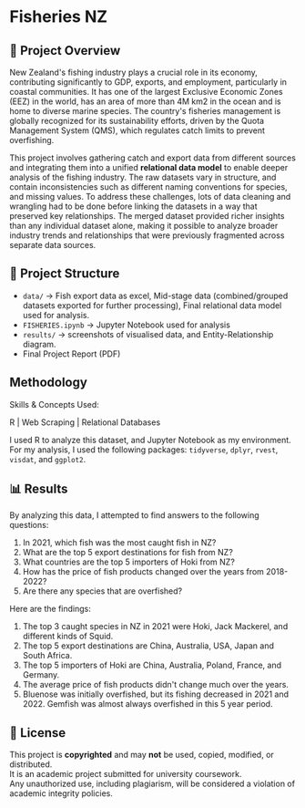 # Fisheries NZ

## 📌 Project Overview
New Zealand's fishing industry plays a crucial role in its economy, contributing significantly to GDP, exports, and employment, particularly in coastal communities. It has one of the largest Exclusive Economic Zones (EEZ) in the world, has an area of more than 4M km2 in the ocean and is home to diverse marine species. The country's fisheries management is globally recognized for its sustainability efforts, driven by the Quota Management System (QMS), which regulates catch limits to prevent overfishing.

This project involves gathering catch and export data from different sources and integrating them into a unified **relational data model** to enable deeper analysis of the fishing industry. The raw datasets vary in structure, and contain inconsistencies such as different naming conventions for species, and missing values. To address these challenges, lots of data cleaning and wrangling had to be done before linking the datasets in a way that preserved key relationships. The merged dataset provided richer insights than any individual dataset alone, making it possible to analyze broader industry trends and relationships that were previously fragmented across separate data sources.

## 📂 Project Structure
- `data/` → Fish export data as excel, Mid-stage data (combined/grouped datasets exported for further processing), Final relational data model used for analysis.  
- `FISHERIES.ipynb` → Jupyter Notebook used for analysis
- `results/` → screenshots of visualised data, and Entity-Relationship diagram.
- Final Project Report (PDF)

## Methodology

Skills & Concepts Used:

R    |    Web Scraping    |   Relational Databases

I used R to analyze this dataset, and Jupyter Notebook as my environment. For my analysis, I used the following packages: `tidyverse`, `dplyr`, `rvest`, `visdat`, and `ggplot2`.


## 📊 Results

By analyzing this data, I attempted to find answers to the following questions:

1. In 2021, which fish was the most caught fish in NZ? 
2. What are the top 5 export destinations for fish from NZ?
3. What countries are the top 5 importers of Hoki from NZ?
4. How has the price of fish products changed over the years from 2018-2022?
5. Are there any species that are overfished?

Here are the findings:

1. The top 3 caught species in NZ in 2021 were Hoki, Jack Mackerel, and different kinds of Squid.
2. The top 5 export destinations are China, Australia, USA, Japan and South Africa.
3. The top 5 importers of Hoki are China, Australia, Poland, France, and Germany.
4. The average price of fish products didn't change much over the years.
5. Bluenose was initially overfished, but its fishing decreased in 2021 and 2022. Gemfish was almost always overfished in this 5 year period.

## 📜 License
This project is **copyrighted** and may **not** be used, copied, modified, or distributed.  
It is an academic project submitted for university coursework.  
Any unauthorized use, including plagiarism, will be considered a violation of academic integrity policies.  
